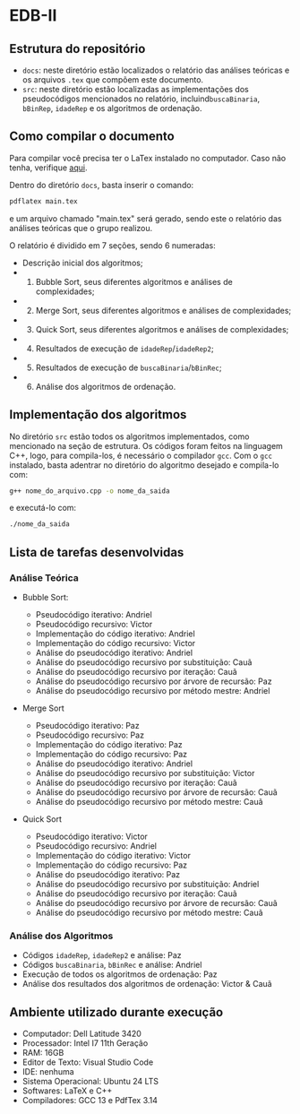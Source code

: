 # EDB-II
## Estrutura do repositório
* `docs`: neste diretório estão localizados o relatório das análises teóricas e os arquivos `.tex` que compõem este documento. 
* `src`: neste diretório estão localizadas as implementações dos pseudocódigos mencionados no relatório, incluind`buscaBinaria`, `bBinRep`, `idadeRep` e os algoritmos de ordenação. 

## Como compilar o documento
Para compilar você precisa ter o LaTex instalado no computador. Caso não tenha, verifique [aqui](https://www.latex-project.org/get/).

Dentro do diretório `docs`, basta inserir o comando:

```bash
pdflatex main.tex
```
e um arquivo chamado "main.tex" será gerado, sendo este o relatório das análises teóricas que o grupo realizou.

O relatório é dividido em 7 seções, sendo 6 numeradas:
* Descrição inicial dos algoritmos;
* 1. Bubble Sort, seus diferentes algoritmos e análises de complexidades;
* 2. Merge Sort, seus diferentes algoritmos e análises de complexidades;
* 3. Quick Sort, seus diferentes algoritmos e análises de complexidades;
* 4. Resultados de execução de `idadeRep`/`idadeRep2`;
* 5. Resultados de execução de `buscaBinaria`/`bBinRec`;
* 6. Análise dos algoritmos de ordenação.

## Implementação dos algoritmos
No diretório `src` estão todos os algoritmos implementados, como mencionado na seção de estrutura. Os códigos foram feitos na linguagem C++, logo, para compila-los, é necessário o compilador `gcc`. Com o `gcc` instalado, basta adentrar no diretório do algoritmo desejado e compila-lo com:
```bash
g++ nome_do_arquivo.cpp -o nome_da_saida
```
e executá-lo com:
```bash
./nome_da_saida
```

## Lista de tarefas desenvolvidas
### Análise Teórica
* Bubble Sort:
    - Pseudocódigo iterativo: Andriel
    - Pseudocódigo recursivo: Victor 
    - Implementação do código iterativo: Andriel
    - Implementação do código recursivo: Victor 
    - Análise do pseudocódigo iterativo: Andriel
    - Análise do pseudocódigo recursivo por substituição: Cauã 
    - Análise do pseudocódigo recursivo por iteração: Cauã 
    - Análise do pseudocódigo recursivo por árvore de recursão: Paz 
    - Análise do pseudocódigo recursivo por método mestre: Andriel 

* Merge Sort
    - Pseudocódigo iterativo: Paz 
    - Pseudocódigo recursivo: Paz 
    - Implementação do código iterativo: Paz 
    - Implementação do código recursivo: Paz 
    - Análise do pseudocódigo iterativo: Andriel
    - Análise do pseudocódigo recursivo por substituição: Victor 
    - Análise do pseudocódigo recursivo por iteração: Cauã 
    - Análise do pseudocódigo recursivo por árvore de recursão: Cauã 
    - Análise do pseudocódigo recursivo por método mestre: Cauã 

* Quick Sort 
    - Pseudocódigo iterativo: Victor 
    - Pseudocódigo recursivo: Andriel 
    - Implementação do código iterativo: Victor
    - Implementação do código recursivo: Paz 
    - Análise do pseudocódigo iterativo: Paz 
    - Análise do pseudocódigo recursivo por substituição: Andriel 
    - Análise do pseudocódigo recursivo por iteração: Cauã 
    - Análise do pseudocódigo recursivo por árvore de recursão: Cauã 
    - Análise do pseudocódigo recursivo por método mestre: Cauã 

### Análise dos Algoritmos
* Códigos `idadeRep`, `idadeRep2` e análise: Paz
* Códigos `buscaBinaria`, `bBinRec` e análise: Andriel 
* Execução de todos os algoritmos de ordenação: Paz
* Análise dos resultados dos algoritmos de ordenação: Victor & Cauã

## Ambiente utilizado durante execução
- Computador: Dell Latitude 3420 
- Processador: Intel I7 11th Geração
- RAM: 16GB
- Editor de Texto: Visual Studio Code
- IDE: nenhuma
- Sistema Operacional: Ubuntu 24 LTS
- Softwares: LaTeX e C++ 
- Compiladores: GCC 13 e PdfTex 3.14
